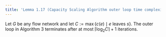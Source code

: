 ```yaml
---
title: 'Lemma 1.17 (Capacity Scaling Algorithm outer loop time complexity)'
---
```


Let $G$ be any flow network and let $C:=\max\{c(e)\mid e\text{ leaves
}s\}$. The outer loop in Algorithm 3 terminates after at most
$\lceil\log_2 C\rceil+1$ iterations.
